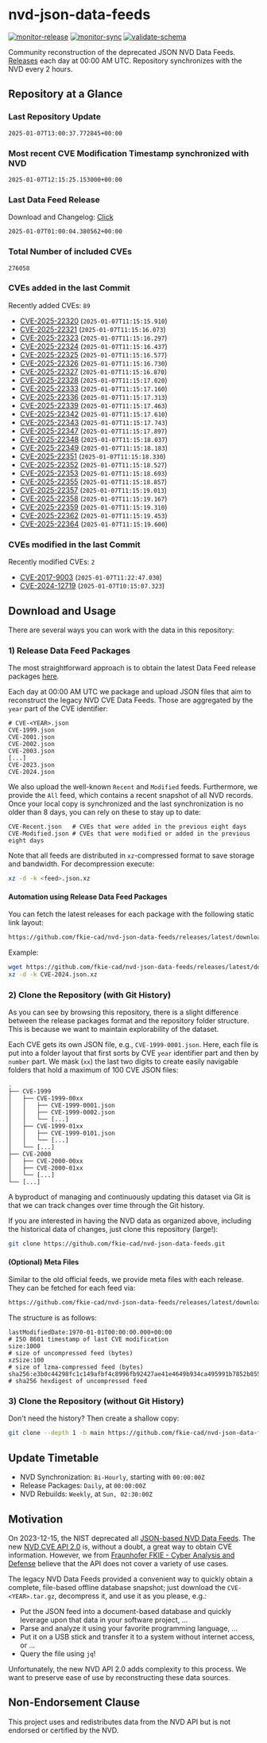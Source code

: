 # nvd-json-data-feeds

[![monitor-release](https://github.com/fkie-cad/nvd-json-data-feeds/actions/workflows/monitor_release.yml/badge.svg)](https://github.com/fkie-cad/nvd-json-data-feeds/actions/workflows/monitor_release.yml)
[![monitor-sync](https://github.com/fkie-cad/nvd-json-data-feeds/actions/workflows/monitor_sync.yml/badge.svg)](https://github.com/fkie-cad/nvd-json-data-feeds/actions/workflows/monitor_sync.yml)
[![validate-schema](https://github.com/fkie-cad/nvd-json-data-feeds/actions/workflows/validate_schema.yml/badge.svg)](https://github.com/fkie-cad/nvd-json-data-feeds/actions/workflows/validate_schema.yml)

Community reconstruction of the deprecated JSON NVD Data Feeds.
[Releases](https://github.com/fkie-cad/nvd-json-data-feeds/releases/latest) each day at 00:00 AM UTC.
Repository synchronizes with the NVD every 2 hours.

## Repository at a Glance

### Last Repository Update

```plain
2025-01-07T13:00:37.772845+00:00
```

### Most recent CVE Modification Timestamp synchronized with NVD

```plain
2025-01-07T12:15:25.153000+00:00
```

### Last Data Feed Release

Download and Changelog: [Click](https://github.com/fkie-cad/nvd-json-data-feeds/releases/latest)

```plain
2025-01-07T01:00:04.380562+00:00
```

### Total Number of included CVEs

```plain
276058
```

### CVEs added in the last Commit

Recently added CVEs: `89`

- [CVE-2025-22320](CVE-2025/CVE-2025-223xx/CVE-2025-22320.json) (`2025-01-07T11:15:15.910`)
- [CVE-2025-22321](CVE-2025/CVE-2025-223xx/CVE-2025-22321.json) (`2025-01-07T11:15:16.073`)
- [CVE-2025-22323](CVE-2025/CVE-2025-223xx/CVE-2025-22323.json) (`2025-01-07T11:15:16.297`)
- [CVE-2025-22324](CVE-2025/CVE-2025-223xx/CVE-2025-22324.json) (`2025-01-07T11:15:16.437`)
- [CVE-2025-22325](CVE-2025/CVE-2025-223xx/CVE-2025-22325.json) (`2025-01-07T11:15:16.577`)
- [CVE-2025-22326](CVE-2025/CVE-2025-223xx/CVE-2025-22326.json) (`2025-01-07T11:15:16.730`)
- [CVE-2025-22327](CVE-2025/CVE-2025-223xx/CVE-2025-22327.json) (`2025-01-07T11:15:16.870`)
- [CVE-2025-22328](CVE-2025/CVE-2025-223xx/CVE-2025-22328.json) (`2025-01-07T11:15:17.020`)
- [CVE-2025-22333](CVE-2025/CVE-2025-223xx/CVE-2025-22333.json) (`2025-01-07T11:15:17.160`)
- [CVE-2025-22336](CVE-2025/CVE-2025-223xx/CVE-2025-22336.json) (`2025-01-07T11:15:17.313`)
- [CVE-2025-22339](CVE-2025/CVE-2025-223xx/CVE-2025-22339.json) (`2025-01-07T11:15:17.463`)
- [CVE-2025-22342](CVE-2025/CVE-2025-223xx/CVE-2025-22342.json) (`2025-01-07T11:15:17.610`)
- [CVE-2025-22343](CVE-2025/CVE-2025-223xx/CVE-2025-22343.json) (`2025-01-07T11:15:17.743`)
- [CVE-2025-22347](CVE-2025/CVE-2025-223xx/CVE-2025-22347.json) (`2025-01-07T11:15:17.897`)
- [CVE-2025-22348](CVE-2025/CVE-2025-223xx/CVE-2025-22348.json) (`2025-01-07T11:15:18.037`)
- [CVE-2025-22349](CVE-2025/CVE-2025-223xx/CVE-2025-22349.json) (`2025-01-07T11:15:18.183`)
- [CVE-2025-22351](CVE-2025/CVE-2025-223xx/CVE-2025-22351.json) (`2025-01-07T11:15:18.330`)
- [CVE-2025-22352](CVE-2025/CVE-2025-223xx/CVE-2025-22352.json) (`2025-01-07T11:15:18.527`)
- [CVE-2025-22353](CVE-2025/CVE-2025-223xx/CVE-2025-22353.json) (`2025-01-07T11:15:18.693`)
- [CVE-2025-22355](CVE-2025/CVE-2025-223xx/CVE-2025-22355.json) (`2025-01-07T11:15:18.857`)
- [CVE-2025-22357](CVE-2025/CVE-2025-223xx/CVE-2025-22357.json) (`2025-01-07T11:15:19.013`)
- [CVE-2025-22358](CVE-2025/CVE-2025-223xx/CVE-2025-22358.json) (`2025-01-07T11:15:19.167`)
- [CVE-2025-22359](CVE-2025/CVE-2025-223xx/CVE-2025-22359.json) (`2025-01-07T11:15:19.310`)
- [CVE-2025-22362](CVE-2025/CVE-2025-223xx/CVE-2025-22362.json) (`2025-01-07T11:15:19.453`)
- [CVE-2025-22364](CVE-2025/CVE-2025-223xx/CVE-2025-22364.json) (`2025-01-07T11:15:19.600`)


### CVEs modified in the last Commit

Recently modified CVEs: `2`

- [CVE-2017-9003](CVE-2017/CVE-2017-90xx/CVE-2017-9003.json) (`2025-01-07T11:22:47.030`)
- [CVE-2024-12719](CVE-2024/CVE-2024-127xx/CVE-2024-12719.json) (`2025-01-07T10:15:07.323`)


## Download and Usage

There are several ways you can work with the data in this repository:

### 1) Release Data Feed Packages

The most straightforward approach is to obtain the latest Data Feed release packages [here](https://github.com/fkie-cad/nvd-json-data-feeds/releases/latest).

Each day at 00:00 AM UTC we package and upload JSON files that aim to reconstruct the legacy NVD CVE Data Feeds.
Those are aggregated by the `year` part of the CVE identifier:

```
# CVE-<YEAR>.json
CVE-1999.json
CVE-2001.json
CVE-2002.json
CVE-2003.json
[...]
CVE-2023.json
CVE-2024.json
```

We also upload the well-known `Recent` and `Modified` feeds.
Furthermore, we provide the `All` feed, which contains a recent snapshot of all NVD records.
Once your local copy is synchronized and the last synchronization is no older than 8 days, you can rely on these to stay up to date:

```plain
CVE-Recent.json   # CVEs that were added in the previous eight days
CVE-Modified.json # CVEs that were modified or added in the previous eight days
```

Note that all feeds are distributed in `xz`-compressed format to save storage and bandwidth.
For decompression execute:

```sh
xz -d -k <feed>.json.xz
```

#### Automation using Release Data Feed Packages

You can fetch the latest releases for each package with the following static link layout:

```sh
https://github.com/fkie-cad/nvd-json-data-feeds/releases/latest/download/CVE-<YEAR>.json.xz
```

Example:

```sh
wget https://github.com/fkie-cad/nvd-json-data-feeds/releases/latest/download/CVE-2024.json.xz
xz -d -k CVE-2024.json.xz
```

### 2) Clone the Repository (with Git History)

As you can see by browsing this repository, there is a slight difference between the release packages format and the repository folder structure.
This is because we want to maintain explorability of the dataset.

Each CVE gets its own JSON file, e.g., `CVE-1999-0001.json`.
Here, each file is put into a folder layout that first sorts by CVE `year` identifier part and then by `number` part.
We mask (`xx`) the last two digits to create easily navigable folders that hold a maximum of 100 CVE JSON files:

```plain
.
├── CVE-1999
│   ├── CVE-1999-00xx
│   │   ├── CVE-1999-0001.json
│   │   ├── CVE-1999-0002.json
│   │   └── [...]
│   ├── CVE-1999-01xx
│   │   ├── CVE-1999-0101.json
│   │   └── [...]
│   └── [...]
├── CVE-2000
│   ├── CVE-2000-00xx
│   ├── CVE-2000-01xx
│   └── [...]
└── [...]
```

A byproduct of managing and continuously updating this dataset via Git is that we can track changes over time through the Git history.

If you are interested in having the NVD data as organized above, including the historical data of changes, just clone this repository (large!):

```sh
git clone https://github.com/fkie-cad/nvd-json-data-feeds.git
```

#### (Optional) Meta Files

Similar to the old official feeds, we provide meta files with each release. They can be fetched for each feed via:

```sh
https://github.com/fkie-cad/nvd-json-data-feeds/releases/latest/download/CVE-<YEAR>.meta
```

The structure is as follows:

```plain
lastModifiedDate:1970-01-01T00:00:00.000+00:00                          # ISO 8601 timestamp of last CVE modification
size:1000                                                               # size of uncompressed feed (bytes)
xzSize:100                                                              # size of lzma-compressed feed (bytes)
sha256:e3b0c44298fc1c149afbf4c8996fb92427ae41e4649b934ca495991b7852b855 # sha256 hexdigest of uncompressed feed
```

### 3) Clone the Repository (without Git History)

Don't need the history? Then create a shallow copy:

```sh
git clone --depth 1 -b main https://github.com/fkie-cad/nvd-json-data-feeds.git
```


## Update Timetable

* NVD Synchronization: `Bi-Hourly`, starting with `00:00:00Z`
* Release Packages: `Daily`, at `00:00:00Z`
* NVD Rebuilds: `Weekly`, at `Sun, 02:30:00Z`


## Motivation

On 2023-12-15, the NIST deprecated all [JSON-based NVD Data Feeds](https://nvd.nist.gov/vuln/data-feeds#divRetirementBanner-1).
The new [NVD CVE API 2.0](https://nvd.nist.gov/developers/vulnerabilities) is, without a doubt, a great way to obtain CVE information.
However, we from [Fraunhofer FKIE - Cyber Analysis and Defense](https://www.fkie.fraunhofer.de/en/departments/cad.html) believe that the API does not cover a variety of use cases.

The legacy NVD Data Feeds provided a convenient way to quickly obtain a complete, file-based offline database snapshot; just download the `CVE-<YEAR>.tar.gz`, decompress it, and use it as you please, e.g.:

- Put the JSON feed into a document-based database and quickly leverage upon that data in your software project, ...
- Parse and analyze it using your favorite programming language, ...
- Put it on a USB stick and transfer it to a system without internet access, or ...
- Query the file using `jq`!

Unfortunately, the new NVD API 2.0 adds complexity to this process.
We want to preserve ease of use by reconstructing these data sources.

## Non-Endorsement Clause

This project uses and redistributes data from the NVD API but is not endorsed or certified by the NVD.
